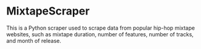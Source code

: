 MixtapeScraper
==============

This is a Python scraper used to scrape data from popular hip-hop mixtape websites, such as mixtape duration, number of features, number of tracks, and month of release. 
